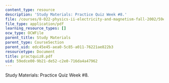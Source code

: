 ```yaml
---
content_type: resource
description: 'Study Materials: Practice Quiz Week #8.'
file: /courses/8-022-physics-ii-electricity-and-magnetism-fall-2002/59edce009b21de52c2e0716da4a47962_practquiz8.pdf
file_type: application/pdf
learning_resource_types: []
ocw_type: OCWFile
parent_title: Study Materials
parent_type: CourseSection
parent_uid: edc45e45-aea0-5c85-a011-76221ae822b3
resourcetype: Document
title: practquiz8.pdf
uid: 59edce00-9b21-de52-c2e0-716da4a47962
---
```

Study Materials: Practice Quiz Week #8.


